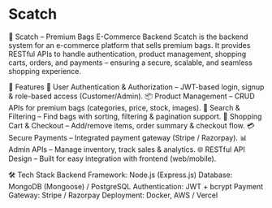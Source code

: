 # Scatch
👜 Scatch – Premium Bags E-Commerce Backend  Scatch is the backend system for an e-commerce platform that sells premium bags. It provides RESTful APIs to handle authentication, product management, shopping carts, orders, and payments – ensuring a secure, scalable, and seamless shopping experience.

🚀 Features
🔐 User Authentication & Authorization – JWT-based login, signup & role-based access (Customer/Admin).
📦 Product Management – CRUD APIs for premium bags (categories, price, stock, images).
🔎 Search & Filtering – Find bags with sorting, filtering & pagination support.
🛒 Shopping Cart & Checkout – Add/remove items, order summary & checkout flow.
💳 Secure Payments – Integrated payment gateway (Stripe / Razorpay).
📊 Admin APIs – Manage inventory, track sales & analytics.
🌐 RESTful API Design – Built for easy integration with frontend (web/mobile).

🛠️ Tech Stack
Backend Framework: Node.js (Express.js)
Database: MongoDB (Mongoose) / PostgreSQL
Authentication: JWT + bcrypt
Payment Gateway: Stripe / Razorpay
Deployment: Docker, AWS / Vercel
